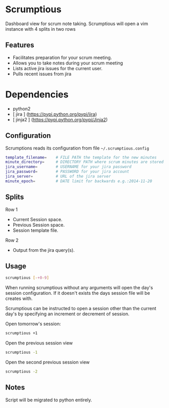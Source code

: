 # Scrumptious
Dashboard view for scrum note taking.
Scrumptious will open a vim instance with 4 splits in two rows

## Features

* Facilitates preparation for your scrum meeting.
* Allows you to take notes during your scrum meeting
* Lists active jira issues for the current user.
* Pulls recent issues from jira

# Dependencies

* python2
* [ jira ] (https://pypi.python.org/pypi/jira)
* [ jinja2 ] (https://pypi.python.org/pypi/Jinja2)

## Configuration
Scrumptions reads its configuration from file `~/.scrumptious.config`

```bash
template_filename=    # FILE PATH the template for the new minutes
minute_directory=     # DIRECTORY PATH where scrum minutes are stored
jira_username=        # USERNAME for your jira password
jira_password=        # PASSWORD for your jira account
jira_server=          # URL of the jira server
minute_epoch=         # DATE limit for backwards e.g.:2014-11-20
```

## Splits
Row 1
- Current Session space.
- Previous Session space.
- Session template file.

Row 2
- Output from the jira query(s).

## Usage

```bash
scrumptious [-+0-9]
```

When running scrumptious without any arguments will open the day's session
configuration. If it doesn't exists the days session file will be creates with.

Scrumptious can be instructed to open a session other than the current day's by
specifying an increment or decrement of session.

Open tomorrow's session:

```bash
scrumptious +1
```

Open the previous session view

```bash
scrumptious -1
```

Open the second previous session view

```bash
scrumptious -2
```

## Notes
Script will be migrated to python entirely.
